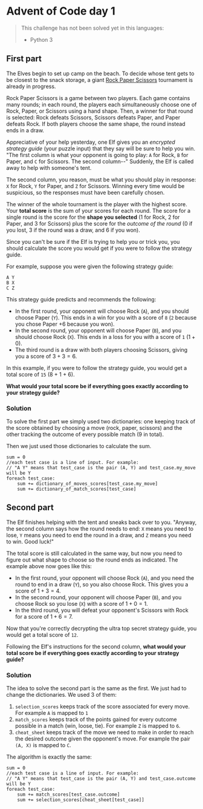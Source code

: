 # Advent of Code day 1

> This challenge has not been solved yet in this languages:
>
> - Python 3

## First part

The Elves begin to set up camp on the beach. To decide whose tent gets to be closest to the snack storage, a giant [Rock Paper Scissors](https://en.wikipedia.org/wiki/Rock_paper_scissors) tournament is already in progress.

Rock Paper Scissors is a game between two players. Each game contains many rounds; in each round, the players each simultaneously choose one of Rock, Paper, or Scissors using a hand shape. Then, a winner for that round is selected: Rock defeats Scissors, Scissors defeats Paper, and Paper defeats Rock. If both players choose the same shape, the round instead ends in a draw.

Appreciative of your help yesterday, one Elf gives you an _encrypted strategy guide_ (your puzzle input) that they say will be sure to help you win. "The first column is what your opponent is going to play: `A` for Rock, `B` for Paper, and `C` for Scissors. The second column--" Suddenly, the Elf is called away to help with someone's tent.

The second column, you reason, must be what you should play in response: `X` for Rock, `Y` for Paper, and `Z` for Scissors. Winning every time would be suspicious, so the responses must have been carefully chosen.

The winner of the whole tournament is the player with the highest score. Your **total score** is the sum of your scores for each round. The score for a single round is the score for the **shape you selected** (1 for Rock, 2 for Paper, and 3 for Scissors) plus the score for the _outcome of the round_ (0 if you lost, 3 if the round was a draw, and 6 if you won).

Since you can't be sure if the Elf is trying to help you or trick you, you should calculate the score you would get if you were to follow the strategy guide.

For example, suppose you were given the following strategy guide:

```
A Y
B X
C Z
```

This strategy guide predicts and recommends the following:

- In the first round, your opponent will choose Rock (`A`), and you should choose Paper (`Y`). This ends in a win for you with a score of `8` (`2` because you chose Paper $+ 6$ because you won).
- In the second round, your opponent will choose Paper (`B`), and you should choose Rock (`X`). This ends in a loss for you with a score of `1` ($1 + 0$).
- The third round is a draw with both players choosing Scissors, giving you a score of $3 + 3 = 6$.

In this example, if you were to follow the strategy guide, you would get a total score of `15` (8 + 1 + 6).

**What would your total score be if everything goes exactly according to your strategy guide?**

### Solution

To solve the first part we simply used two dictionaries: one keeping track of the score obtained by choosing a move (rock, paper, scissors) and the other tracking the outcome of every possible match (9 in total).

Then we just used those dictionaries to calculate the sum.

```pseudocode
sum = 0
//each test case is a line of input. For example:
// "A Y" means that test_case is the pair (A, Y) and test_case.my_move will be Y
foreach test_case:
	sum += dictionary_of_moves_scores[test_case.my_move]
	sum += dictionary_of_match_scores[test_case]
```

## Second part

The Elf finishes helping with the tent and sneaks back over to you. "Anyway, the second column says how the round needs to end: `X` means you need to lose, `Y` means you need to end the round in a draw, and `Z` means you need to win. Good luck!"

The total score is still calculated in the same way, but now you need to figure out what shape to choose so the round ends as indicated. The example above now goes like this:

- In the first round, your opponent will choose Rock (`A`), and you need the round to end in a draw (`Y`), so you also choose Rock. This gives you a score of $1 + 3 = 4$.
- In the second round, your opponent will choose Paper (`B`), and you choose Rock so you lose (`X`) with a score of $1 + 0 = 1$.
- In the third round, you will defeat your opponent's Scissors with Rock for a score of $1 + 6 = 7$.

Now that you're correctly decrypting the ultra top secret strategy guide, you would get a total score of `12`.

Following the Elf's instructions for the second column, **what would your total score be if everything goes exactly according to your strategy guide?**

### Solution

The idea to solve the second part is the same as the first. We just had to change the dictionaries. We used 3 of them:

1. `selection_scores` keeps track of the score associated for every move. For example `A` is mapped to `1`
2. `match_scores` keeps track of the points gained for every outcome possible in a match (win, loose, tie). For example `Z` is mapped to `6`.
3. `cheat_sheet` keeps track of the move we need to make in order to reach the desired outcome given the opponent's move. For example the pair `(A, X)` is mapped to `C`.

The algorithm is exactly the same:

```pseudocode
sum = 0
//each test case is a line of input. For example:
// "A Y" means that test_case is the pair (A, Y) and test_case.outcome will be Y
foreach test_case:
	sum += match_scores[test_case.outcome]
	sum += selection_scores[cheat_sheet[test_case]]
```
